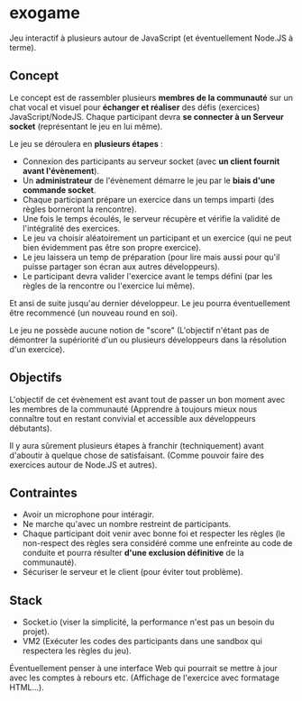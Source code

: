 # exogame
Jeu interactif à plusieurs autour de JavaScript (et éventuellement Node.JS à terme).

## Concept

Le concept est de rassembler plusieurs **membres de la communauté** sur un chat vocal et visuel pour **échanger et réaliser** des défis (exercices) JavaScript/NodeJS. Chaque participant devra **se connecter à un Serveur socket** (représentant le jeu en lui même). 

Le jeu se déroulera en **plusieurs étapes** : 

- Connexion des participants au serveur socket (avec **un client fournit avant l'évènement**).
- Un **administrateur** de l'évènement démarre le jeu par le **biais d'une commande socket**.
- Chaque participant prépare un exercice dans un temps imparti (des règles borneront la rencontre).
- Une fois le temps écoulés, le serveur récupère et vérifie la validité de l'intégralité des exercices.
- Le jeu va choisir aléatoirement un participant et un exercice (qui ne peut bien évidemment pas être son propre exercice).
- Le jeu laissera un temp de préparation (pour lire mais aussi pour qu'il puisse partager son écran aux autres développeurs).
- Le participant devra valider l'exercice avant le temps défini (par les règles de la rencontre ou l'exercice lui même).

Et ansi de suite jusqu'au dernier développeur. Le jeu pourra éventuellement être recommencé (un nouveau round en soi).

Le jeu ne possède aucune notion de "score" (L'objectif n'étant pas de démontrer la supériorité d'un ou plusieurs développeurs dans la résolution d'un exercice).

## Objectifs

L'objectif de cet évènement est avant tout de passer un bon moment avec les membres de la communauté (Apprendre à toujours mieux nous connaître tout en restant convivial et accessible aux développeurs débutants).

Il y aura sûrement plusieurs étapes à franchir (techniquement) avant d'aboutir à quelque chose de satisfaisant. (Comme pouvoir faire des exercices autour de Node.JS et autres).

## Contraintes

- Avoir un microphone pour intéragir.
- Ne marche qu'avec un nombre restreint de participants.
- Chaque participant doit venir avec bonne foi et respecter les règles (le non-respect des règles sera considéré comme une enfreinte au code de conduite et pourra résulter **d'une exclusion définitive** de la communauté).
- Sécuriser le serveur et le client (pour éviter tout problème).

## Stack

- Socket.io (viser la simplicité, la performance n'est pas un besoin du projet).
- VM2 (Exécuter les codes des participants dans une sandbox qui respectera les règles du jeu).

Éventuellement penser à une interface Web qui pourrait se mettre à jour avec les comptes à rebours etc. (Affichage de l'exercice avec formatage HTML...).
